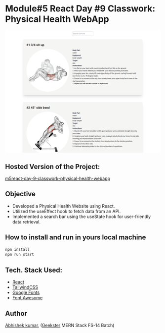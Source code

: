 # Module#5 React Day #9 Classwork: Physical Health WebApp
![](thumbnail.png)

## Hosted Version of the Project:
[m5react-day-9-classwork-physical-health-webapp](https://m5react-day-9-classwork-physical-health-webapp.vercel.app/)

## Objective
+ Developed a Physical Health Website using React.
+ Utilized the useEffect hook to fetch data from an API.
+ Implemented a search bar using the useState hook for user-friendly data retrieval.


## How to install and run in yours local machine
```bash
npm install
npm run start
```

## Tech. Stack Used:
+ [React](https://react.dev/)
+ [TailwindCSS](https://tailwindcss.com/)
+ [Google Fonts](https://fonts.google.com/)
+ [Font Awesome](https://fontawesome.com/icons/)

## Author
[Abhishek kumar](https://www.linkedin.com/in/alex21c/), ([Geekster](https://geekster.in/) MERN Stack FS-14 Batch)


